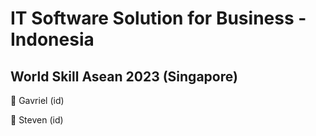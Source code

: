 # IT Software Solution for Business - Indonesia

## World Skill Asean 2023 (Singapore)

🥇 Gavriel (id)

🥈 Steven (id)
